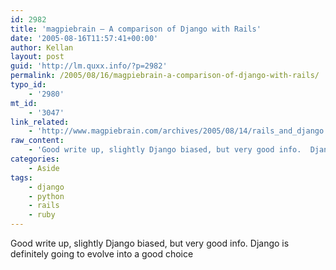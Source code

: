 ```yaml
---
id: 2982
title: 'magpiebrain – A comparison of Django with Rails'
date: '2005-08-16T11:57:41+00:00'
author: Kellan
layout: post
guid: 'http://lm.quxx.info/?p=2982'
permalink: /2005/08/16/magpiebrain-a-comparison-of-django-with-rails/
typo_id:
    - '2980'
mt_id:
    - '3047'
link_related:
    - 'http://www.magpiebrain.com/archives/2005/08/14/rails_and_django'
raw_content:
    - 'Good write up, slightly Django biased, but very good info.  Django is definitely going to evolve into a good choice'
categories:
    - Aside
tags:
    - django
    - python
    - rails
    - ruby
---
```


Good write up, slightly Django biased, but very good info. Django is definitely going to evolve into a good choice
